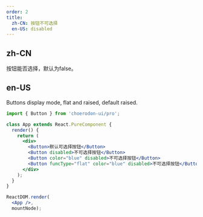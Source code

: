 ```yaml
---
order: 2
title:
  zh-CN: 按钮不可选择
  en-US: disabled
---
```


## zh-CN

按钮能否选择，默认为false。


## en-US

Buttons display mode, flat and raised, default raised.


````jsx
import { Button } from 'choerodon-ui/pro';

class App extends React.PureComponent {
  render() {
    return (
      <div>
        <Button>默认可选择按钮</Button>
        <Button disabled>不可选择按钮</Button>
        <Button color="blue" disabled>不可选择按钮</Button>
        <Button funcType="flat" color="blue" disabled>不可选择按钮</Button>
      </div>
    );
  }
}

ReactDOM.render(
  <App />,
  mountNode);

````
